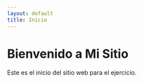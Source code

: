 ```yaml
---
layout: default
title: Inicio
---
```


# Bienvenido a Mi Sitio 

Este es el inicio del sitio web para el ejercicio.
